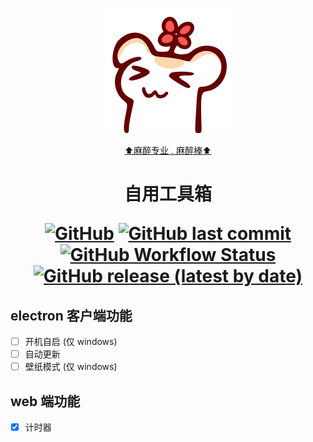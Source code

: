 <div align="center">

  [![只是一只非常普通的仓鼠](public/favicon.svg)](https://space.bilibili.com/136107)

  [⬆️麻醉专业 , 麻醉棒⬆️](https://space.bilibili.com/136107)
  <h1>
  自用工具箱

  [![GitHub](https://img.shields.io/github/license/xxldm/tool-client)](LICENSE)
  [![GitHub last commit](https://img.shields.io/github/last-commit/xxldm/tool-client)](../../commits/main)
  [![GitHub Workflow Status](https://github.com/xxldm/tool-client/actions/workflows/test.yml/badge.svg)](../../actions/workflows/test.yml)
  [![GitHub release (latest by date)](https://img.shields.io/github/v/release/xxldm/tool-client)](../../releases/latest)
  </h1>
</div>

## electron 客户端功能
  - [ ] 开机自启 (仅 windows)
  - [ ] 自动更新
  - [ ] 壁纸模式 (仅 windows)
## web 端功能
  - [x] 计时器
